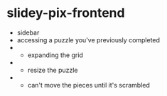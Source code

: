 # slidey-pix-frontend

* sidebar
* accessing a puzzle you've previously completed
* - expanding the grid
* - resize the puzzle
* - can't move the pieces until it's scrambled